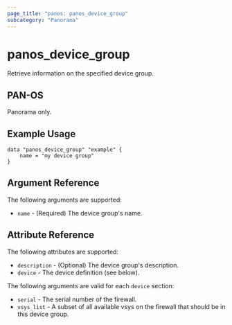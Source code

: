 ```yaml
---
page_title: "panos: panos_device_group"
subcategory: "Panorama"
---
```


# panos_device_group

Retrieve information on the specified device group.


## PAN-OS

Panorama only.


## Example Usage

```hcl
data "panos_device_group" "example" {
    name = "my device group"
}
```

## Argument Reference

The following arguments are supported:

* `name` - (Required) The device group's name.


## Attribute Reference

The following attributes are supported:

* `description` - (Optional) The device group's description.
* `device` - The device definition (see below).

The following arguments are valid for each `device` section:

* `serial` - The serial number of the firewall.
* `vsys_list` - A subset of all available vsys on the firewall
  that should be in this device group.
